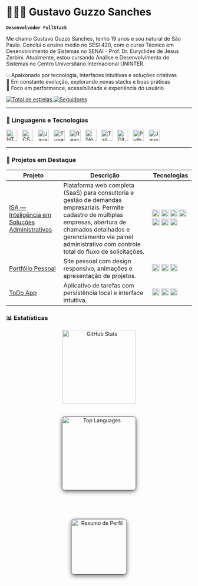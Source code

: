 # 👨🏼‍💻 Gustavo Guzzo Sanches

**`Desenvolvedor FullStack`**

Me chamo Gustavo Guzzo Sanches, tenho 19 anos e sou natural de São Paulo. Concluí o ensino médio no SESI 420, com o curso Técnico em Desenvolvimento de Sistemas no SENAI - Prof. Dr. Euryclides de Jesus Zerbini. Atualmente, estou cursando Análise e Desenvolvimento de Sistemas no Centro Universitário Internacional UNINTER.

💡 Apaixonado por tecnologia, interfaces intuitivas e soluções criativas  
🚀 Em constante evolução, explorando novas stacks e boas práticas  
🎯 Foco em performance, acessibilidade e experiência do usuário

<p align="left">
    <a href="https://github.com/rxguzzo?tab=repositories&sort=stargazers">
        <img 
            alt="Total de estrelas" 
            title="Total de estrelas GitHub" 
            src="https://custom-icon-badges.demolab.com/github/stars/rxguzzo?color=55960c&style=for-the-badge&labelColor=488207&logo=star&label=Estrelas"
        />
    </a>
    <a href="https://github.com/rxguzzo?tab=followers">
        <img 
            alt="Seguidores" 
            title="Me siga no GitHub" 
            src="https://custom-icon-badges.demolab.com/github/followers/rxguzzo?color=236ad3&labelColor=1155ba&style=for-the-badge&logo=github&label=Seguidores&logoColor=white"
        />
    </a>
</p>

---

### 🤖 Linguagens e Tecnologias

<img align="left" alt="HTML" title="HTML" width="30px" style="padding-right: 10px;" src="https://cdn.jsdelivr.net/gh/devicons/devicon@latest/icons/html5/html5-original.svg" />
<img align="left" alt="CSS" title="CSS" width="30px" style="padding-right: 10px;" src="https://cdn.jsdelivr.net/gh/devicons/devicon@latest/icons/css3/css3-original.svg" />
<img align="left" alt="JavaScript" title="JavaScript" width="30px" style="padding-right: 10px;" src="https://cdn.jsdelivr.net/gh/devicons/devicon@latest/icons/javascript/javascript-original.svg" />
<img align="left" alt="TypeScript" title="TypeScript" width="30px" style="padding-right: 10px;" src="https://cdn.jsdelivr.net/gh/devicons/devicon@latest/icons/typescript/typescript-original.svg" />
<img align="left" alt="React" title="React" width="30px" style="padding-right: 10px;" src="https://cdn.jsdelivr.net/gh/devicons/devicon@latest/icons/react/react-original.svg" />
<img align="left" alt="Next.js" title="Next.js" width="30px" style="padding-right: 10px;" src="https://cdn.jsdelivr.net/gh/devicons/devicon@latest/icons/nextjs/nextjs-original.svg" />
<img align="left" alt="Tailwind" title="Tailwind" width="30px" style="padding-right: 10px;" src="https://cdn.jsdelivr.net/gh/devicons/devicon@latest/icons/tailwindcss/tailwindcss-original.svg" />
<img align="left" alt="Git" title="Git" width="30px" style="padding-right: 10px;" src="https://cdn.jsdelivr.net/gh/devicons/devicon@latest/icons/git/git-original.svg" />
<img align="left" alt="Python" title="Python" width="30px" style="padding-right: 10px;" src="https://cdn.jsdelivr.net/gh/devicons/devicon@latest/icons/python/python-original.svg" />
<img align="left" alt="Java" title="Java" width="30px" style="padding-right: 10px;" src="https://cdn.jsdelivr.net/gh/devicons/devicon@latest/icons/java/java-original.svg" />

<br/><br/>

---

### 📁 Projetos em Destaque

| Projeto | Descrição | Tecnologias |
|--------|-----------|-------------|
| [ISA — Inteligência em Soluções Administrativas](https://github.com/rxguzzo/isa-project) | Plataforma web completa (SaaS) para consultoria e gestão de demandas empresariais. Permite cadastro de múltiplas empresas, abertura de chamados detalhados e gerenciamento via painel administrativo com controle total do fluxo de solicitações. | <img alt="React" title="React" width="20px" src="https://cdn.jsdelivr.net/gh/devicons/devicon@latest/icons/react/react-original.svg" /> <img alt="Next.js" title="Next.js" width="20px" src="https://cdn.jsdelivr.net/gh/devicons/devicon@latest/icons/nextjs/nextjs-original.svg" /> <img alt="Node.js" title="Node.js" width="20px" src="https://cdn.jsdelivr.net/gh/devicons/devicon@latest/icons/nodejs/nodejs-original.svg" /> <img alt="TypeScript" title="TypeScript" width="20px" src="https://cdn.jsdelivr.net/gh/devicons/devicon@latest/icons/typescript/typescript-original.svg" /> <img alt="JavaScript" title="JavaScript" width="20px" src="https://cdn.jsdelivr.net/gh/devicons/devicon@latest/icons/javascript/javascript-original.svg" /> <img alt="Prisma" title="Prisma" width="20px" src="https://cdn.jsdelivr.net/gh/devicons/devicon@latest/icons/prisma/prisma-original.svg" /> <img alt="MySQL" title="MySQL" width="20px" src="https://cdn.jsdelivr.net/gh/devicons/devicon@latest/icons/mysql/mysql-original.svg" /> |
| [Portfólio Pessoal](https://github.com/rxguzzo/portfolio) | Site pessoal com design responsivo, animações e apresentação de projetos. | <img alt="React" title="React" width="20px" src="https://cdn.jsdelivr.net/gh/devicons/devicon@latest/icons/react/react-original.svg" /> <img alt="TypeScript" title="TypeScript" width="20px" src="https://cdn.jsdelivr.net/gh/devicons/devicon@latest/icons/typescript/typescript-original.svg" /> <img alt="Tailwind" title="Tailwind" width="20px" src="https://cdn.jsdelivr.net/gh/devicons/devicon@latest/icons/tailwindcss/tailwindcss-original.svg" /> |
| [ToDo App](https://github.com/rxguzzo/todo-app) | Aplicativo de tarefas com persistência local e interface intuitiva. | <img alt="JavaScript" title="JavaScript" width="20px" src="https://cdn.jsdelivr.net/gh/devicons/devicon@latest/icons/javascript/javascript-original.svg" /> <img alt="HTML" title="HTML" width="20px" src="https://cdn.jsdelivr.net/gh/devicons/devicon@latest/icons/html5/html5-original.svg" /> <img alt="CSS" title="CSS" width="20px" src="https://cdn.jsdelivr.net/gh/devicons/devicon@latest/icons/css3/css3-original.svg" /> |


### 📊 Estatísticas

<p align="center">
  <img 
    src="https://github-readme-stats.vercel.app/api?username=rxguzzo&show_icons=true&theme=tokyonight&include_all_commits=true&locale=pt-br&custom_title=Estatísticas" 
    alt="GitHub Stats" 
    height="200"
    style="margin-bottom: 20px;"
  />
</p>

<div align="center" style="margin-bottom: 30px;">
  <img 
    src="https://github-readme-stats.vercel.app/api/top-langs/?username=rxguzzo&theme=tokyonight&layout=compact&custom_title=Tecnologias&langs_count=9" 
    alt="Top Languages" 
    height="200"
    style="border: 1px solid #444; border-radius: 10px; box-shadow: 0 4px 12px rgba(0,0,0,0.5); transition: transform 0.3s;"
    onmouseover="this.style.transform='scale(1.05)'"
    onmouseout="this.style.transform='scale(1)'"
  />
</div>
<br>
<div align="center" style="margin-top: 30px;">
  <img 
    src="https://github-profile-summary-cards.vercel.app/api/cards/profile-details?username=rxguzzo&theme=tokyonight" 
    alt="Resumo de Perfil"
    height="150"
    style="border: 1px solid #444; border-radius: 10px; box-shadow: 0 4px 12px rgba(0,0,0,0.5); transition: transform 0.3s;"
    onmouseover="this.style.transform='scale(1.05)'"
    onmouseout="this.style.transform='scale(1)'"
  />
</div>

